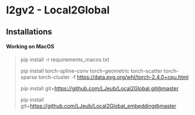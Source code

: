 # l2gv2 - Local2Global

## Installations

#### Working on MacOS

> pip install -r requirements_macos.txt 
>
> pip install torch-spline-conv torch-geometric torch-scatter torch-sparse torch-cluster -f https://data.pyg.org/whl/torch-2.4.0+cpu.html
>
> pip install git+https://github.com/LJeub/Local2Global.git@master 
>
> pip install git+https://github.com/LJeub/Local2Global_embedding@master

